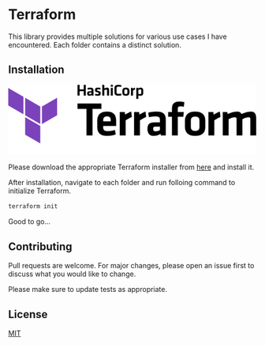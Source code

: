 # Terraform

This library provides multiple solutions for various use cases I have encountered.
Each folder contains a distinct solution.

## Installation

![alt text](./terraform.svg)

Please download the appropriate Terraform installer from [here](https://developer.hashicorp.com/terraform/downloads) and install it.

After installation, navigate to each folder and run folloing command to initialize Terraform.

```bash
terraform init
```

Good to go...

## Contributing

Pull requests are welcome. For major changes, please open an issue first
to discuss what you would like to change.

Please make sure to update tests as appropriate.

## License

[MIT](https://choosealicense.com/licenses/mit/)
